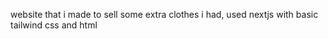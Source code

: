 website that i made to sell some extra clothes i had, used nextjs with basic tailwind css and html 
